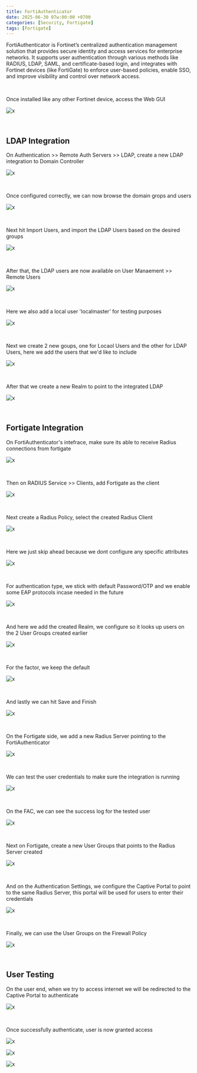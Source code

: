 ```yaml
---
title: FortiAuthenticator
date: 2025-06-30 07w:00:00 +0700
categories: [Security, Fortigate]
tags: [Fortigate]
---
```


FortiAuthenticator is Fortinet’s centralized authentication management solution that provides secure identity and access services for enterprise networks. It supports user authentication through various methods like RADIUS, LDAP, SAML, and certificate-based login, and integrates with Fortinet devices (like FortiGate) to enforce user-based policies, enable SSO, and improve visibility and control over network access.

<br>

Once installed like any other Fortinet device, access the Web GUI

![x](/static/2025-06-30-fortiauthenticator/01.png)

<br>

## LDAP Integration

On Authentication >> Remote Auth Servers >> LDAP, create a new LDAP integration to Domain Controller

![x](/static/2025-06-30-fortiauthenticator/02.png)

<br>

Once configured correctly, we can now browse the domain grops and users

![x](/static/2025-06-30-fortiauthenticator/03.png)

<br>

Next hit Import Users, and import the LDAP Users based on the desired groups

![x](/static/2025-06-30-fortiauthenticator/04.png)

<br>

After that, the LDAP users are now available on User Manaement >> Remote Users

![x](/static/2025-06-30-fortiauthenticator/05.png)

<br>

Here we also add a local user 'localmaster' for testing purposes

![x](/static/2025-06-30-fortiauthenticator/06.png)

<br>

Next we create 2 new goups, one for Locaol Users and the other for LDAP Users, here we add the users that we'd like to include

![x](/static/2025-06-30-fortiauthenticator/07.png)

<br>

After that we create a new Realm to point to the integrated LDAP

![x](/static/2025-06-30-fortiauthenticator/08.png)

<br>

## Fortigate Integration

On FortiAuthenticator's intefrace, make sure its able to receive Radius connections from fortigate

![x](/static/2025-06-30-fortiauthenticator/16.png)

<br>

Then on RADIUS Service >> Clients, add Fortigate as the client

![x](/static/2025-06-30-fortiauthenticator/09.png)

<br>

Next create a Radius Policy, select the created Radius Client

![x](/static/2025-06-30-fortiauthenticator/10.png)

<br>

Here we just skip ahead because we dont configure any specific attributes

![x](/static/2025-06-30-fortiauthenticator/11.png)

<br>

For authentication type, we stick with default Password/OTP and we enable some EAP protocols incase needed in the future

![x](/static/2025-06-30-fortiauthenticator/12.png)

<br>

And here we add the created Realm, we configure so it looks up users on the 2 User Groups created earlier

![x](/static/2025-06-30-fortiauthenticator/13.png)

<br>

For the factor, we keep the default

![x](/static/2025-06-30-fortiauthenticator/14.png)

<br>

And lastly we can hit Save and Finish

![x](/static/2025-06-30-fortiauthenticator/15.png)

<br>

On the Fortigate side, we add a new Radius Server pointing to the FortiAuthenticator

![x](/static/2025-06-30-fortiauthenticator/17.png)

<br>

We can test the user credentials to make sure the integration is running

![x](/static/2025-06-30-fortiauthenticator/18.png)

<br>

On the FAC, we can see the success log for the tested user

![x](/static/2025-06-30-fortiauthenticator/19.png)

<br>

Next on Fortigate, create a new User Groups that points to the Radius Server created

![x](/static/2025-06-30-fortiauthenticator/20.png)

<br>

And on the Authentication Settings, we configure the Captive Portal to point to the same Radius Server, this portal will be used for users to enter their credentials

![x](/static/2025-06-30-fortiauthenticator/21.png)

<br>

Finally, we can use the User Groups on the Firewall Policy

![x](/static/2025-06-30-fortiauthenticator/22.png)

<br>

## User Testing

On the user end, when we try to access internet we will be redirected to the Captive Portal to authenticate

![x](/static/2025-06-30-fortiauthenticator/23.png)

<br>

Once successfully authenticate, user is now granted access

![x](/static/2025-06-30-fortiauthenticator/24.png)

![x](/static/2025-06-30-fortiauthenticator/25.png)

![x](/static/2025-06-30-fortiauthenticator/26.png)

<br>










